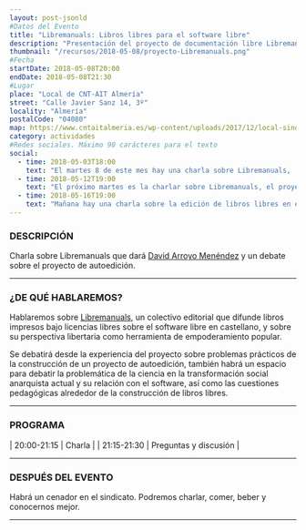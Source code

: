 ```yaml
---
layout: post-jsonld
#Datos del Evento
title: "Libremanuals: Libros libres para el software libre"
description: "Presentación del proyecto de documentación libre Libremanuals"
thumbnail: "/recursos/2018-05-08/proyecto-Libremanuals.png"
#Fecha
startDate: 2018-05-08T20:00
endDate: 2018-05-08T21:30
#Lugar
place: "Local de CNT-AIT Almería"
street: "Calle Javier Sanz 14, 3º"
locality: "Almería"
postalCode: "04080"
map: https://www.cntaitalmeria.es/wp-content/uploads/2017/12/local-sindicato-1024x729.png
category: actividades
#Redes sociales. Máximo 90 carácteres para el texto
social:
  - time: 2018-05-03T18:00
    text: "El martes 8 de este mes hay una charla sobre Libremanuals, ¡no faltes!"
  - time: 2018-05-12T19:00
    text: "El próximo martes es la charlar sobre Libremanuals, el proyecto de autoedición de libros libres."
  - time: 2018-05-16T19:00
    text: "Mañana hay una charla sobre la edición de libros libres en el local de CNT-AIT Almería."
---
```


### DESCRIPCIÓN

Charla sobre Libremanuals que dará [David Arroyo
Menéndez](http://www.davidam.com/) y un debate sobre el proyecto de
autoedición.

---

### ¿DE QUÉ HABLAREMOS?

Hablaremos sobre [Libremanuals](http://www.libremanuals.net/), un
colectivo editorial que difunde libros impresos bajo licencias libres
sobre el software libre en castellano, y sobre su perspectiva libertaria
como herramienta de empoderamiento popular.

Se debatirá desde la experiencia del proyecto sobre problemas prácticos
de la construcción de un proyecto de autoedición, también habrá un
espacio para debatir la problemática de la ciencia en la transformación
social anarquista actual y su relación con el software, así como las
cuestiones pedagógicas alrededor de la construcción de libros libres.

---

### PROGRAMA

| 20:00-21:15   | Charla |
| 21:15-21:30   | Preguntas y discusión |

---

### DESPUÉS DEL EVENTO

Habrá un cenador en el sindicato. Podremos charlar, comer, beber y
conocernos mejor.

---


